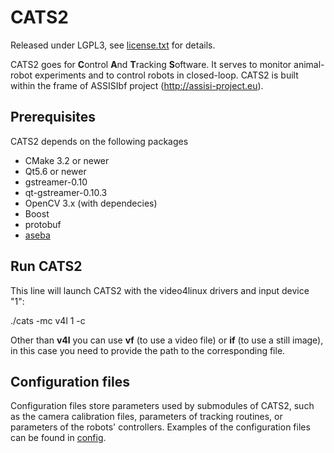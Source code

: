 # CATS2

Released under LGPL3, see [license.txt](license.txt) for details.

CATS2 goes for **C**ontrol **A**nd **T**racking **S**oftware.
It serves to monitor animal-robot experiments and to control robots in closed-loop.
CATS2 is built within the frame of ASSISIbf project (http://assisi-project.eu).

## Prerequisites

CATS2 depends on the following packages
* CMake 3.2 or newer
* Qt5.6 or newer
* gstreamer-0.10
* qt-gstreamer-0.10.3
* OpenCV 3.x (with dependecies)
* Boost
* protobuf
* [aseba](https://github.com/aseba-community/aseba)

## Run CATS2

This line will launch CATS2 with the video4linux drivers and input device "1":

  ./cats -mc v4l 1 -c <path-to-configuration-file>

Other than **v4l** you can use **vf** (to use a video file) or **if** (to use a still image),
in this case you need to provide the path to the corresponding file.

## Configuration files

Configuration files store parameters used by submodules of CATS2, such as the
camera calibration files, parameters of tracking routines, or parameters of the
robots' controllers. Examples of the configuration files can be found in
[config](config).
